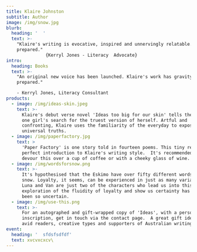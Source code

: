 ```yaml
---
title: Klaire Johnston
subtitle: Author
image: /img/snow.jpg
blurb:
  heading: '  '
  text: >-
    "Klaire's writing is evocative, inspired and unnervingly relatable. Be
    prepared."                                                                                             
               {Kerryl Jones - Literacy  Advocate}
intro:
  heading: Books
  text: >-
    "An original new voice has been launched. Klaire's work has gravity ... be
    prepared."

    - Kerryl Jones, Literacy Consultant
products:
  - image: /img/ideas-skin.jpeg
    text: >-
      Klaire's debut verse novel 'Ideas too big for our skin' tells the story of
      one girl's search for the truest version of herself. Artful and
      confronting, Klaire uses the familiarity of the everyday to expose deeper,
      universal truths. 
  - image: /img/paperfactory.jpg
    text: >
      'Paper Factory' is one story told in fourteen poems. This tiny read is the
      perfect introduction to Klaire's writing style.  It's recommended you
      devour this over a cup of coffee or with a cheeky glass of wine. 
  - image: /img/wordsforsnow.png
    text: >-
      It's hypothesised that the Eskimo have over fifty different words for
      snow. Loyalty, it seems, can be experienced in just as many variations. 
      Luna and Van are just two of the characters who lead us into this heady
      exploration of the fluidity of loyalty and show us certainty has never
      been so uncertain.
  - image: /img/use-this.png
    text: >-
      For an autographed and gift-wrapped copy of 'Ideas', with a personalised
      inscription, get in touch via the contact page.  A great gift idea for
      avid readers, creative types and supporters of Australian writing.
event:
  heading: '  sfdsfsdfdf'
  text: xvcvxcxcv\
---
```


